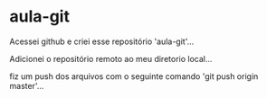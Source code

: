 # aula-git
Acessei github e criei esse repositório 'aula-git'...

Adicionei o repositório remoto ao meu diretorio local...

fiz um push dos arquivos com o seguinte comando 'git push origin master'...
